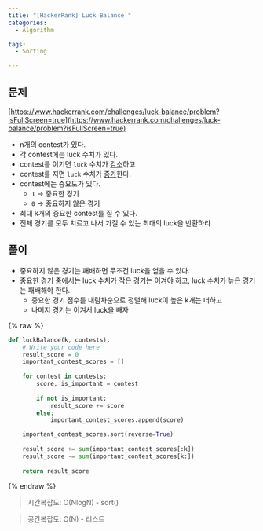 ```yaml
---
title: "[HackerRank] Luck Balance "
categories:
  - Algorithm

tags:
  - Sorting

---
```



## 문제


[https://www.hackerrank.com/challenges/luck-balance/problem?isFullScreen=true](https://www.hackerrank.com/challenges/luck-balance/problem?isFullScreen=true)

- n개의 contest가 있다.
- 각 contest에는 luck 수치가 있다.
- contest를 이기면 `luck` 수치가 <u>감소</u>하고
- contest를 지면 `luck` 수치가 <u>증가</u>한다.
- contest에는 중요도가 있다.
	- `1` → 중요한 경기
	- `0` → 중요하지 않은 경기
- 최대 k개의 중요한 contest를 질 수 있다.
- 전체 경기를 모두 치르고 나서 가질 수 있는 최대의 luck을 반환하라


## 풀이

- 중요하지 않은 경기는 패배하면 무조건 luck을 얻을 수 있다.
- 중요한 경기 중에서는 luck 수치가 작은 경기는 이겨야 하고, luck 수치가 높은 경기는 패배해야 한다.
	- 중요한 경기 점수를 내림차순으로 정렬해 luck이 높은 k개는 더하고
	- 나머지 경기는 이겨서 luck을 빼자


{% raw %}
```python
def luckBalance(k, contests):
    # Write your code here
    result_score = 0
    important_contest_scores = []
    
    for contest in contests:
        score, is_important = contest
        
        if not is_important:
            result_score += score
        else:
            important_contest_scores.append(score)

    important_contest_scores.sort(reverse=True)
    
    result_score += sum(important_contest_scores[:k])
    result_score -= sum(important_contest_scores[k:])
    
    return result_score
```
{% endraw %}



> 시간복잡도: O(NlogN) - sort()


> 공간복잡도: O(N) - 리스트

